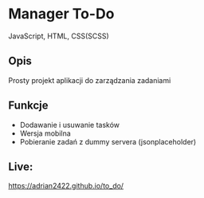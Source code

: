 # Manager To-Do
JavaScript, HTML, CSS(SCSS)

## Opis
Prosty projekt aplikacji do zarządzania zadaniami

## Funkcje
- Dodawanie i usuwanie tasków
- Wersja mobilna
- Pobieranie zadań z dummy servera (jsonplaceholder)

## Live:
https://adrian2422.github.io/to_do/
